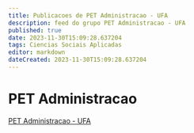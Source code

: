 ```yaml
---
title: Publicacoes de PET Administracao - UFA 
description: feed do grupo PET Administracao - UFA
published: true
date: 2023-11-30T15:09:28.637204
tags: Ciencias Sociais Aplicadas
editor: markdown
dateCreated: 2023-11-30T15:09:28.637204
---
```


# PET Administracao
[PET Administracao - UFA](/grupo/65PETAdministracaoUFA.md)